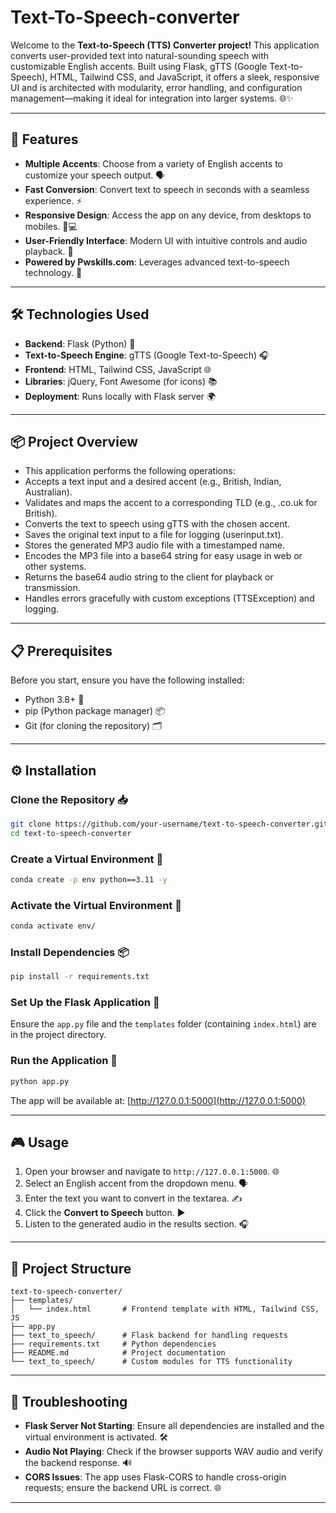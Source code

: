 # Text-To-Speech-converter

Welcome to the **Text-to-Speech (TTS) Converter project!** This application converts user-provided text into natural-sounding speech with customizable English accents. Built using Flask, gTTS (Google Text-to-Speech), HTML, Tailwind CSS, and JavaScript, it offers a sleek, responsive UI and is architected with modularity, error handling, and configuration management—making it ideal for integration into larger systems. 🌐✨



---

## 🚀 Features

- **Multiple Accents**: Choose from a variety of English accents to customize your speech output. 🗣️  
- **Fast Conversion**: Convert text to speech in seconds with a seamless experience. ⚡  
- **Responsive Design**: Access the app on any device, from desktops to mobiles. 📱💻  
- **User-Friendly Interface**: Modern UI with intuitive controls and audio playback. 🎨  
- **Powered by Pwskills.com**: Leverages advanced text-to-speech technology. 🧠  

---

## 🛠️ Technologies Used

- **Backend**: Flask (Python) 🐍
- **Text-to-Speech Engine**: gTTS (Google Text-to-Speech) 🎧
- **Frontend**: HTML, Tailwind CSS, JavaScript 🌐  
- **Libraries**: jQuery, Font Awesome (for icons) 📚  
- **Deployment**: Runs locally with Flask server 🌍  

---

## 📦 Project Overview
- This application performs the following operations:
- Accepts a text input and a desired accent (e.g., British, Indian, Australian).
- Validates and maps the accent to a corresponding TLD (e.g., .co.uk for British).
- Converts the text to speech using gTTS with the chosen accent.
- Saves the original text input to a file for logging (userinput.txt).
- Stores the generated MP3 audio file with a timestamped name.
- Encodes the MP3 file into a base64 string for easy usage in web or other systems.
- Returns the base64 audio string to the client for playback or transmission.
- Handles errors gracefully with custom exceptions (TTSException) and logging.

---

## 📋 Prerequisites

Before you start, ensure you have the following installed:

- Python 3.8+ 🐍  
- pip (Python package manager) 📦  
- Git (for cloning the repository) 🗂️  

---

## ⚙️ Installation

### Clone the Repository 📥
```bash
git clone https://github.com/your-username/text-to-speech-converter.git
cd text-to-speech-converter
````

### Create a Virtual Environment 🧪

```bash
conda create -p env python==3.11 -y
```

### Activate the Virtual Environment 🧪

```bash
conda activate env/
```

### Install Dependencies 📦

```bash
pip install -r requirements.txt
```

### Set Up the Flask Application 🚀

Ensure the `app.py` file and the `templates` folder (containing `index.html`) are in the project directory.

### Run the Application 🌟

```bash
python app.py
```

The app will be available at: [http://127.0.0.1:5000](http://127.0.0.1:5000)

---

## 🎮 Usage

1. Open your browser and navigate to `http://127.0.0.1:5000`. 🌐
2. Select an English accent from the dropdown menu. 🗣️
3. Enter the text you want to convert in the textarea. ✍️
4. Click the **Convert to Speech** button. ▶️
5. Listen to the generated audio in the results section. 🎧

---

## 📂 Project Structure

```
text-to-speech-converter/
├── templates/
│   └── index.html       # Frontend template with HTML, Tailwind CSS, JS
├── app.py
├── text_to_speech/      # Flask backend for handling requests
├── requirements.txt     # Python dependencies
├── README.md            # Project documentation
└── text_to_speech/      # Custom modules for TTS functionality
```

---

## 🐞 Troubleshooting

* **Flask Server Not Starting**: Ensure all dependencies are installed and the virtual environment is activated. 🛠️
* **Audio Not Playing**: Check if the browser supports WAV audio and verify the backend response. 🔊
* **CORS Issues**: The app uses Flask-CORS to handle cross-origin requests; ensure the backend URL is correct. 🌐

---
